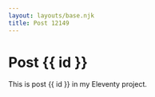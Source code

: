 ```yaml
---
layout: layouts/base.njk
title: Post 12149
---
```


# Post {{ id }}

This is post {{ id }} in my Eleventy project.
